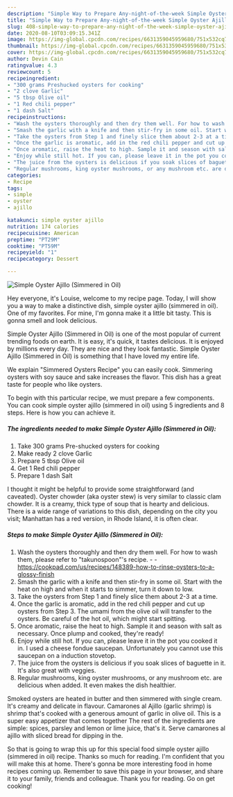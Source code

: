 ```yaml
---
description: "Simple Way to Prepare Any-night-of-the-week Simple Oyster Ajillo (Simmered in Oil)"
title: "Simple Way to Prepare Any-night-of-the-week Simple Oyster Ajillo (Simmered in Oil)"
slug: 408-simple-way-to-prepare-any-night-of-the-week-simple-oyster-ajillo-simmered-in-oil
date: 2020-08-10T03:09:15.341Z
image: https://img-global.cpcdn.com/recipes/6631359045959680/751x532cq70/simple-oyster-ajillo-simmered-in-oil-recipe-main-photo.jpg
thumbnail: https://img-global.cpcdn.com/recipes/6631359045959680/751x532cq70/simple-oyster-ajillo-simmered-in-oil-recipe-main-photo.jpg
cover: https://img-global.cpcdn.com/recipes/6631359045959680/751x532cq70/simple-oyster-ajillo-simmered-in-oil-recipe-main-photo.jpg
author: Devin Cain
ratingvalue: 4.3
reviewcount: 5
recipeingredient:
- "300 grams Preshucked oysters for cooking"
- "2 clove Garlic"
- "5 tbsp Olive oil"
- "1 Red chili pepper"
- "1 dash Salt"
recipeinstructions:
- "Wash the oysters thoroughly and then dry them well. For how to wash them, please refer to &#34;takunospoon&#34;&#39;s recipe.  https://cookpad.com/us/recipes/148389-how-to-rinse-oysters-to-a-glossy-finish"
- "Smash the garlic with a knife and then stir-fry in some oil. Start with the heat on high and when it starts to simmer, turn it down to low."
- "Take the oysters from Step 1 and finely slice them about 2-3 at a time."
- "Once the garlic is aromatic, add in the red chili pepper and cut up oysters from Step 3. The umami from the olive oil will transfer to the oysters. Be careful of the hot oil, which might start spitting."
- "Once aromatic, raise the heat to high. Sample it and season with salt as necessary. Once plump and cooked, they&#39;re ready!"
- "Enjoy while still hot. If you can, please leave it in the pot you cooked it in. I used a cheese fondue saucepan. Unfortunately you cannot use this saucepan on a induction stovetop."
- "The juice from the oysters is delicious if you soak slices of baguette in it. It&#39;s also great with veggies."
- "Regular mushrooms, king oyster mushrooms, or any mushroom etc. are delicious when added. It even makes the dish healthier."
categories:
- Recipe
tags:
- simple
- oyster
- ajillo

katakunci: simple oyster ajillo 
nutrition: 174 calories
recipecuisine: American
preptime: "PT29M"
cooktime: "PT59M"
recipeyield: "1"
recipecategory: Dessert

---
```



![Simple Oyster Ajillo (Simmered in Oil)](https://img-global.cpcdn.com/recipes/6631359045959680/751x532cq70/simple-oyster-ajillo-simmered-in-oil-recipe-main-photo.jpg)

Hey everyone, it's Louise, welcome to my recipe page. Today, I will show you a way to make a distinctive dish, simple oyster ajillo (simmered in oil). One of my favorites. For mine, I'm gonna make it a little bit tasty. This is gonna smell and look delicious.

Simple Oyster Ajillo (Simmered in Oil) is one of the most popular of current trending foods on earth. It is easy, it's quick, it tastes delicious. It is enjoyed by millions every day. They are nice and they look fantastic. Simple Oyster Ajillo (Simmered in Oil) is something that I have loved my entire life.

We explain &#34;Simmered Oysters Recipe&#34; you can easily cook. Simmering oysters with soy sauce and sake increases the flavor. This dish has a great taste for people who like oysters.


To begin with this particular recipe, we must prepare a few components. You can cook simple oyster ajillo (simmered in oil) using 5 ingredients and 8 steps. Here is how you can achieve it.

<!--inarticleads1-->

##### The ingredients needed to make Simple Oyster Ajillo (Simmered in Oil):

1. Take 300 grams Pre-shucked oysters for cooking
1. Make ready 2 clove Garlic
1. Prepare 5 tbsp Olive oil
1. Get 1 Red chili pepper
1. Prepare 1 dash Salt


I thought it might be helpful to provide some straightforward (and caveated). Oyster chowder (aka oyster stew) is very similar to classic clam chowder. It is a creamy, thick type of soup that is hearty and delicious. There is a wide range of variations to this dish, depending on the city you visit; Manhattan has a red version, in Rhode Island, it is often clear. 

<!--inarticleads2-->

##### Steps to make Simple Oyster Ajillo (Simmered in Oil):

1. Wash the oysters thoroughly and then dry them well. For how to wash them, please refer to &#34;takunospoon&#34;&#39;s recipe. -  - https://cookpad.com/us/recipes/148389-how-to-rinse-oysters-to-a-glossy-finish
1. Smash the garlic with a knife and then stir-fry in some oil. Start with the heat on high and when it starts to simmer, turn it down to low.
1. Take the oysters from Step 1 and finely slice them about 2-3 at a time.
1. Once the garlic is aromatic, add in the red chili pepper and cut up oysters from Step 3. The umami from the olive oil will transfer to the oysters. Be careful of the hot oil, which might start spitting.
1. Once aromatic, raise the heat to high. Sample it and season with salt as necessary. Once plump and cooked, they&#39;re ready!
1. Enjoy while still hot. If you can, please leave it in the pot you cooked it in. I used a cheese fondue saucepan. Unfortunately you cannot use this saucepan on a induction stovetop.
1. The juice from the oysters is delicious if you soak slices of baguette in it. It&#39;s also great with veggies.
1. Regular mushrooms, king oyster mushrooms, or any mushroom etc. are delicious when added. It even makes the dish healthier.


Smoked oysters are heated in butter and then simmered with single cream. It&#39;s creamy and delicate in flavour. Camarones al Ajillo (garlic shrimp) is shrimp that&#39;s cooked with a generous amount of garlic in olive oil. This is a super easy appetizer that comes together The rest of the ingredients are simple: spices, parsley and lemon or lime juice, that&#39;s it. Serve camarones al ajillo with sliced bread for dipping in the. 

So that is going to wrap this up for this special food simple oyster ajillo (simmered in oil) recipe. Thanks so much for reading. I'm confident that you will make this at home. There's gonna be more interesting food in home recipes coming up. Remember to save this page in your browser, and share it to your family, friends and colleague. Thank you for reading. Go on get cooking!
